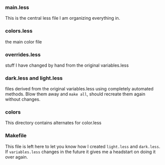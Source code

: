 ### main.less

This is the central less file I am organizing everything in.

### colors.less

the main color file

### overrides.less

stuff I have changed by hand from the original variables.less

### dark.less and light.less

files derived from the original variables.less using completely
automated methods.  Blow them away and `make all`, should recreate them
again without changes.

### colors

This directory contains alternates for color.less

### Makefile

This file is left here to let you know how I created `light.less` and
`dark.less`.  If `variables.less` changes in the future it gives me a
headstart on doing it over again.
